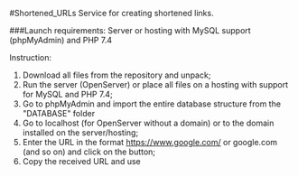 #Shortened_URLs
Service for creating shortened links.

###Launch requirements:
Server or hosting with MySQL support (phpMyAdmin) and PHP 7.4

Instruction:
1. Download all files from the repository and unpack;
2. Run the server (OpenServer) or place all files on a hosting with support for MySQL and PHP 7.4;
3. Go to phpMyAdmin and import the entire database structure from the "DATABASE" folder
4. Go to localhost (for OpenServer without a domain) or to the domain installed on the server/hosting;
5. Enter the URL in the format https://www.google.com/ or google.com (and so on) and click on the button;
6. Copy the received URL and use
